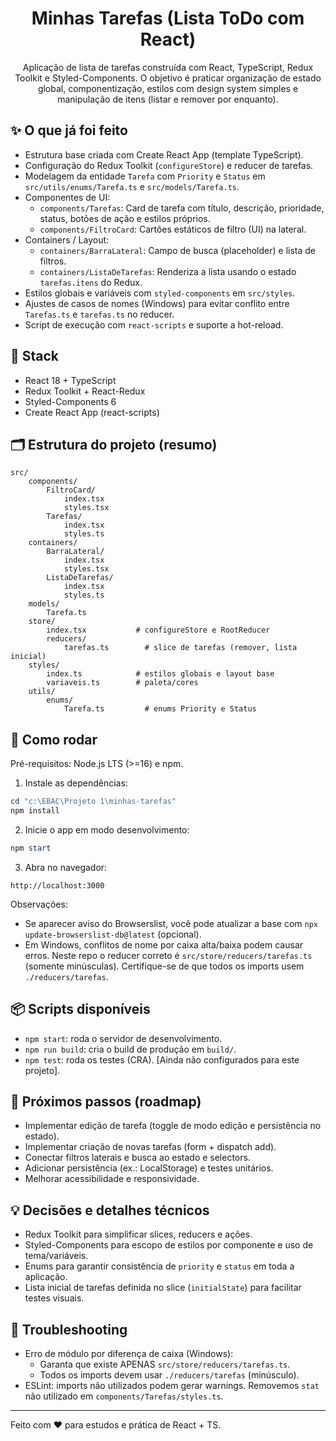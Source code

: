 <div align="center">

# Minhas Tarefas (Lista ToDo com React)

Aplicação de lista de tarefas construída com React, TypeScript, Redux Toolkit e Styled-Components. O objetivo é praticar organização de estado global, componentização, estilos com design system simples e manipulação de itens (listar e remover por enquanto).

</div>

## ✨ O que já foi feito

- Estrutura base criada com Create React App (template TypeScript).
- Configuração do Redux Toolkit (`configureStore`) e reducer de tarefas.
- Modelagem da entidade `Tarefa` com `Priority` e `Status` em `src/utils/enums/Tarefa.ts` e `src/models/Tarefa.ts`.
- Componentes de UI:
	- `components/Tarefas`: Card de tarefa com título, descrição, prioridade, status, botões de ação e estilos próprios.
	- `components/FiltroCard`: Cartões estáticos de filtro (UI) na lateral.
- Containers / Layout:
	- `containers/BarraLateral`: Campo de busca (placeholder) e lista de filtros.
	- `containers/ListaDeTarefas`: Renderiza a lista usando o estado `tarefas.itens` do Redux.
- Estilos globais e variáveis com `styled-components` em `src/styles`.
- Ajustes de casos de nomes (Windows) para evitar conflito entre `Tarefas.ts` e `tarefas.ts` no reducer.
- Script de execução com `react-scripts` e suporte a hot-reload.

## 🧱 Stack

- React 18 + TypeScript
- Redux Toolkit + React-Redux
- Styled-Components 6
- Create React App (react-scripts)

## 🗂️ Estrutura do projeto (resumo)

```
src/
	components/
		FiltroCard/
			index.tsx
			styles.tsx
		Tarefas/
			index.tsx
			styles.ts
	containers/
		BarraLateral/
			index.tsx
			styles.tsx
		ListaDeTarefas/
			index.tsx
			styles.ts
	models/
		Tarefa.ts
	store/
		index.tsx           # configureStore e RootReducer
		reducers/
			tarefas.ts        # slice de tarefas (remover, lista inicial)
	styles/
		index.ts            # estilos globais e layout base
		variaveis.ts        # paleta/cores
	utils/
		enums/
			Tarefa.ts         # enums Priority e Status
```

## 🚀 Como rodar

Pré-requisitos: Node.js LTS (>=16) e npm.

1. Instale as dependências:

```powershell
cd "c:\EBAC\Projeto 1\minhas-tarefas"
npm install
```

2. Inicie o app em modo desenvolvimento:

```powershell
npm start
```

3. Abra no navegador:

```
http://localhost:3000
```

Observações:
- Se aparecer aviso do Browserslist, você pode atualizar a base com `npx update-browserslist-db@latest` (opcional).
- Em Windows, conflitos de nome por caixa alta/baixa podem causar erros. Neste repo o reducer correto é `src/store/reducers/tarefas.ts` (somente minúsculas). Certifique-se de que todos os imports usem `./reducers/tarefas`.

## 📦 Scripts disponíveis

- `npm start`: roda o servidor de desenvolvimento.
- `npm run build`: cria o build de produção em `build/`.
- `npm test`: roda os testes (CRA). [Ainda não configurados para este projeto].

## 🧠 Próximos passos (roadmap)

- Implementar edição de tarefa (toggle de modo edição e persistência no estado).
- Implementar criação de novas tarefas (form + dispatch add).
- Conectar filtros laterais e busca ao estado e selectors.
- Adicionar persistência (ex.: LocalStorage) e testes unitários.
- Melhorar acessibilidade e responsividade.

## 💡 Decisões e detalhes técnicos

- Redux Toolkit para simplificar slices, reducers e ações.
- Styled-Components para escopo de estilos por componente e uso de tema/variáveis.
- Enums para garantir consistência de `priority` e `status` em toda a aplicação.
- Lista inicial de tarefas definida no slice (`initialState`) para facilitar testes visuais.

## 🧩 Troubleshooting

- Erro de módulo por diferença de caixa (Windows):
	- Garanta que existe APENAS `src/store/reducers/tarefas.ts`.
	- Todos os imports devem usar `./reducers/tarefas` (minúsculo).
- ESLint: imports não utilizados podem gerar warnings. Removemos `stat` não utilizado em `components/Tarefas/styles.ts`.

---

Feito com ❤️ para estudos e prática de React + TS.